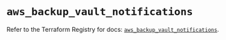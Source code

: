# `aws_backup_vault_notifications`

Refer to the Terraform Registry for docs: [`aws_backup_vault_notifications`](https://registry.terraform.io/providers/hashicorp/aws/5.84.0/docs/resources/backup_vault_notifications).
